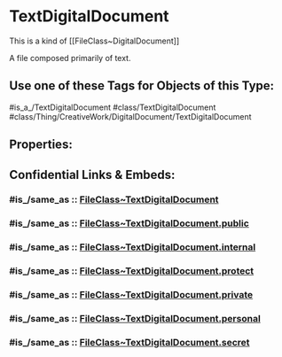 ﻿---
excludes: 
extends: FileClass~Thing/FileClass~CreativeWork/FileClass~DigitalDocument
fields: []
icon: link-2
limit: 9
mapWithTag: true
tagNames:
- class/TextDigitalDocument
- class/Thing/CreativeWork/DigitalDocument/TextDigitalDocument
- is_a_/TextDigitalDocument
- schema-org/TextDigitalDocument
tags:
- class/FileClass
- class/TextDigitalDocument
- is_a_/TextDigitalDocument
- class/Thing/CreativeWork/DigitalDocument/TextDigitalDocument
version: 2.0
---

# TextDigitalDocument
This is a kind of [[FileClass~DigitalDocument]]

A file composed primarily of text.


## Use one of these Tags for Objects of this Type:

#is_a_/TextDigitalDocument
#class/TextDigitalDocument
#class/Thing/CreativeWork/DigitalDocument/TextDigitalDocument

## Properties:


## Confidential Links & Embeds: 

### #is_/same_as :: [FileClass~TextDigitalDocument](/_Standards/fileClass/FileClass~Thing/FileClass~CreativeWork/FileClass~DigitalDocument/FileClass~TextDigitalDocument.md) 

### #is_/same_as :: [FileClass~TextDigitalDocument.public](/_public/fileClass/FileClass~Thing/FileClass~CreativeWork/FileClass~DigitalDocument/FileClass~TextDigitalDocument.public.md) 

### #is_/same_as :: [FileClass~TextDigitalDocument.internal](/_internal/fileClass/FileClass~Thing/FileClass~CreativeWork/FileClass~DigitalDocument/FileClass~TextDigitalDocument.internal.md) 

### #is_/same_as :: [FileClass~TextDigitalDocument.protect](/_protect/fileClass/FileClass~Thing/FileClass~CreativeWork/FileClass~DigitalDocument/FileClass~TextDigitalDocument.protect.md) 

### #is_/same_as :: [FileClass~TextDigitalDocument.private](/_private/fileClass/FileClass~Thing/FileClass~CreativeWork/FileClass~DigitalDocument/FileClass~TextDigitalDocument.private.md) 

### #is_/same_as :: [FileClass~TextDigitalDocument.personal](/_personal/fileClass/FileClass~Thing/FileClass~CreativeWork/FileClass~DigitalDocument/FileClass~TextDigitalDocument.personal.md) 

### #is_/same_as :: [FileClass~TextDigitalDocument.secret](/_secret/fileClass/FileClass~Thing/FileClass~CreativeWork/FileClass~DigitalDocument/FileClass~TextDigitalDocument.secret.md)

